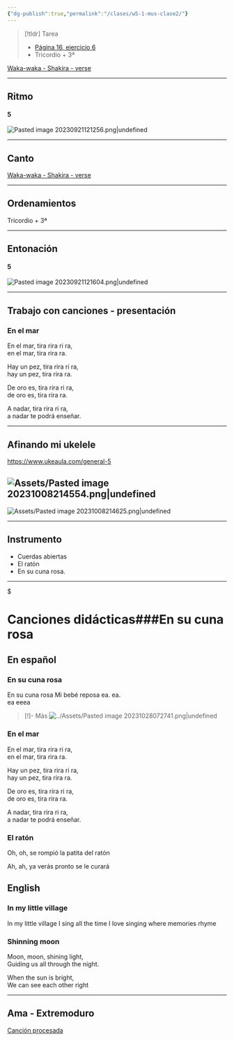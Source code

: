 ```yaml
---
{"dg-publish":true,"permalink":"/clases/w5-1-mus-clase2/"}
---
```



> [!tldr] Tarea
> - [Página 16, ejercicio 6](https://www.blinklearning.com/v/1695898303/themes/tmpux/launch.php#activity/4239478/65132310/421303490)
> - Tricordio + 3ª

[Waka-waka - Shakira - verse](https://www.hooktheory.com/hookpad/iframe/ROmNDZqExNw?enableYouTube=true&showPianoInstrument=false&showRewindControl=false&tabPlayType=tab-play-type-youtube)

---
## Ritmo


<div class="transclusion internal-embed is-loaded"><div class="markdown-embed">



#### 5
![Pasted image 20230921121256.png|undefined](/img/user/Assets/Pasted%20image%2020230921121256.png)



</div></div>


---
## Canto

[Waka-waka - Shakira - verse](https://www.hooktheory.com/hookpad/iframe/ROmNDZqExNw?enableYouTube=true&showPianoInstrument=false&showRewindControl=false&tabPlayType=tab-play-type-youtube)

---
## Ordenamientos

Tricordio + 3ª

---
## Entonación


<div class="transclusion internal-embed is-loaded"><div class="markdown-embed">



#### 5
![Pasted image 20230921121604.png|undefined](/img/user/Assets/Pasted%20image%2020230921121604.png)


</div></div>


---
## Trabajo con canciones - presentación


<div class="transclusion internal-embed is-loaded"><div class="markdown-embed">



### En el mar

En el mar, tira rira ri ra, \
en el mar, tira rira ra.

Hay un pez, tira rira ri ra, \
hay un pez, tira rira ra.

De oro es, tira rira ri ra, \
de oro es, tira rira ra.

A nadar, tira rira ri ra, \
a nadar te podrá enseñar.


</div></div>


---
## Afinando mi ukelele

https://www.ukeaula.com/general-5

![Assets/Pasted image 20231008214554.png|undefined](/img/user/Assets/Pasted%20image%2020231008214554.png)
---
![Assets/Pasted image 20231008214625.png|undefined](/img/user/Assets/Pasted%20image%2020231008214625.png)

---
## Instrumento
- Cuerdas abiertas
- El ratón
- En su cuna rosa.

---


<div class="transclusion internal-embed is-loaded"><div class="markdown-embed">

$<div class="markdown-embed-title">

# Canciones didácticas###En su cuna rosa

</div>


## En español

### En su cuna rosa

En su cuna rosa
Mi bebé reposa
ea.  ea.  
ea eeea

>[!]- Más
>![../Assets/Pasted image 20231028072741.png|undefined](/img/user/Assets/Pasted%20image%2020231028072741.png)


### En el mar

En el mar, tira rira ri ra, \
en el mar, tira rira ra.

Hay un pez, tira rira ri ra, \
hay un pez, tira rira ra.

De oro es, tira rira ri ra, \
de oro es, tira rira ra.

A nadar, tira rira ri ra, \
a nadar te podrá enseñar.

### El ratón

Oh, oh, se rompió
la patita del ratón

Ah, ah, ya verás
pronto se le curará

## English

### In my little village

In my little village
I sing all the time
I love singing
where memories rhyme

### Shinning moon

Moon, moon, shining light, \
Guiding us all through the night. 

When the sun is bright, \
We can see each other right

</div></div>


---
## Ama - Extremoduro

[Canción procesada](https://studio.moises.ai/player2/be55d2b5-bc8b-43d8-8c7b-ff1c8ffeb256/?context=spliter)